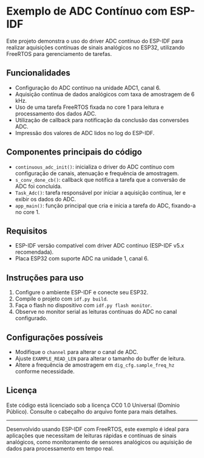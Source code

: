 # Exemplo de ADC Contínuo com ESP-IDF

Este projeto demonstra o uso do driver ADC contínuo do ESP-IDF para realizar aquisições contínuas de sinais analógicos no ESP32, utilizando FreeRTOS para gerenciamento de tarefas.

## Funcionalidades

- Configuração do ADC contínuo na unidade ADC1, canal 6.
- Aquisição contínua de dados analógicos com taxa de amostragem de 6 kHz.
- Uso de uma tarefa FreeRTOS fixada no core 1 para leitura e processamento dos dados ADC.
- Utilização de callback para notificação da conclusão das conversões ADC.
- Impressão dos valores de ADC lidos no log do ESP-IDF.

## Componentes principais do código

- `continuous_adc_init()`: inicializa o driver do ADC contínuo com configuração de canais, atenuação e frequência de amostragem.
- `s_conv_done_cb()`: callback que notifica a tarefa que a conversão de ADC foi concluída.
- `Task_Adc()`: tarefa responsável por iniciar a aquisição contínua, ler e exibir os dados do ADC.
- `app_main()`: função principal que cria e inicia a tarefa do ADC, fixando-a no core 1.

## Requisitos

- ESP-IDF versão compatível com driver ADC contínuo (ESP-IDF v5.x recomendada).
- Placa ESP32 com suporte ADC na unidade 1, canal 6.

## Instruções para uso

1. Configure o ambiente ESP-IDF e conecte seu ESP32.
2. Compile o projeto com `idf.py build`.
3. Faça o flash no dispositivo com `idf.py flash monitor`.
4. Observe no monitor serial as leituras contínuas do ADC no canal configurado.

## Configurações possíveis

- Modifique o `channel` para alterar o canal de ADC.
- Ajuste `EXAMPLE_READ_LEN` para alterar o tamanho do buffer de leitura.
- Altere a frequência de amostragem em `dig_cfg.sample_freq_hz` conforme necessidade.

## Licença

Este código está licenciado sob a licença CC0 1.0 Universal (Domínio Público). Consulte o cabeçalho do arquivo fonte para mais detalhes.

---

Desenvolvido usando ESP-IDF com FreeRTOS, este exemplo é ideal para aplicações que necessitam de leituras rápidas e contínuas de sinais analógicos, como monitoramento de sensores analógicos ou aquisição de dados para processamento em tempo real.

